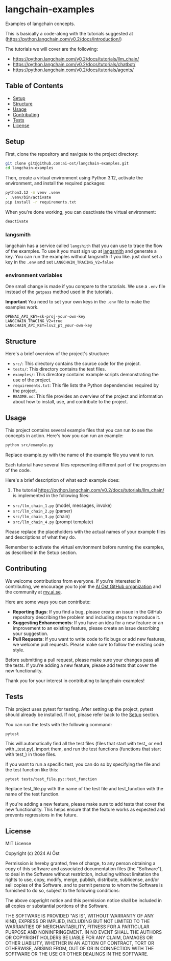 # langchain-examples
Examples of langchain concepts.

This is basically a code-along with the tutorials suggested at (https://python.langchain.com/v0.2/docs/introduction/)

The tutorials we will cover are the following:
- https://python.langchain.com/v0.2/docs/tutorials/llm_chain/
- https://python.langchain.com/v0.2/docs/tutorials/chatbot/
- https://python.langchain.com/v0.2/docs/tutorials/agents/

## Table of Contents
- [Setup](#setup)
- [Structure](#structure)
- [Usage](#usage)
- [Contributing](#contributing)
- [Tests](#tests)
- [License](#license)

## Setup

First, clone the repository and navigate to the project directory:

```bash
git clone git@github.com:ai-ost/langchain-examples.git
cd langchain-examples
```

Then, create a virtual environment using Python 3.12, activate the environment, and install the required packages:

```bash
python3.12 -m venv .venv
. .venv/bin/activate
pip install -r requirements.txt
```

When you're done working, you can deactivate the virtual environment:

```bash
deactivate
```

### langsmith

langchain has a service called `langshith` that you can use to trace the flow of the examples.
To use it you must sign up at [langsmith](https://smith.langchain.com/) and generate a key.
You can run the examples without langsmith if you like. just dont set a key in the `.env` and set `LANGCHAIN_TRACING_V2=false`

### environment variables

One small change is made if you compare to the tutorials.
We use a `.env` file instead of the `getpass` method used in the tutorials.

**Important** You need to set your own keys in the `.env` file to make the examples work.

```
OPENAI_API_KEY=sk-proj-your-own-key
LANGCHAIN_TRACING_V2=true
LANGCHAIN_API_KEY=lsv2_pt_your-own-key
```

## Structure

Here's a brief overview of the project's structure:

- `src/`: This directory contains the source code for the project.
- `tests/`: This directory contains the test files.
- `examples/`: This directory contains example scripts demonstrating the use of the project.
- `requirements.txt`: This file lists the Python dependencies required by the project.
- `README.md`: This file provides an overview of the project and information about how to install, use, and contribute to the project.

## Usage

This project contains several example files that you can run to see the concepts in action. Here's how you can run an example:

```bash
python src/example.py
```

Replace example.py with the name of the example file you want to run.

Each tutorial have several files representing different part of the progression of the code.

Here's a brief description of what each example does:

1. The tutorial https://python.langchain.com/v0.2/docs/tutorials/llm_chain/ is implemented in the following files:
  * `src/llm_chain_1.py` (model, messages, invoke)
  * `src/llm_chain_2.py` (parser)
  * `src/llm_chain_3.py` (chain)
  * `src/llm_chain_4.py` (prompt template)

Please replace the placeholders with the actual names of your example files and descriptions of what they do.

Remember to activate the virtual environment before running the examples, as described in the Setup section.

## Contributing

We welcome contributions from everyone. If you're interested in contributing, we encourage you to join the [AI Öst GitHub organization](https://github.com/ai-ost) and the community at [my.ai.se](https://my.ai.se/organizations/1816).

Here are some ways you can contribute:

- **Reporting Bugs**: If you find a bug, please create an issue in the GitHub repository describing the problem and including steps to reproduce it.
- **Suggesting Enhancements**: If you have an idea for a new feature or an improvement to an existing feature, please create an issue describing your suggestion.
- **Pull Requests**: If you want to write code to fix bugs or add new features, we welcome pull requests. Please make sure to follow the existing code style.

Before submitting a pull request, please make sure your changes pass all the tests. If you're adding a new feature, please add tests that cover the new functionality.

Thank you for your interest in contributing to langchain-examples!

## Tests

This project uses pytest for testing. After setting up the project, pytest should already be installed. If not, please refer back to the [Setup](#setup) section.

You can run the tests with the following command:

```bash
pytest
```

This will automatically find all the test files (files that start with test\_ or end with \_test.py), import them, and run the test functions (functions that start with test\_) in those files.

If you want to run a specific test, you can do so by specifying the file and the test function like this:

```
pytest tests/test_file.py::test_function
```

Replace test\_file.py with the name of the test file and test\_function with the name of the test function.

If you're adding a new feature, please make sure to add tests that cover the new functionality. This helps ensure that the feature works as expected and prevents regressions in the future.


## License

MIT License

Copyright (c) 2024 AI Öst

Permission is hereby granted, free of charge, to any person obtaining a copy
of this software and associated documentation files (the "Software"), to deal
in the Software without restriction, including without limitation the rights
to use, copy, modify, merge, publish, distribute, sublicense, and/or sell
copies of the Software, and to permit persons to whom the Software is
furnished to do so, subject to the following conditions:

The above copyright notice and this permission notice shall be included in all
copies or substantial portions of the Software.

THE SOFTWARE IS PROVIDED "AS IS", WITHOUT WARRANTY OF ANY KIND, EXPRESS OR
IMPLIED, INCLUDING BUT NOT LIMITED TO THE WARRANTIES OF MERCHANTABILITY,
FITNESS FOR A PARTICULAR PURPOSE AND NONINFRINGEMENT. IN NO EVENT SHALL THE
AUTHORS OR COPYRIGHT HOLDERS BE LIABLE FOR ANY CLAIM, DAMAGES OR OTHER
LIABILITY, WHETHER IN AN ACTION OF CONTRACT, TORT OR OTHERWISE, ARISING FROM,
OUT OF OR IN CONNECTION WITH THE SOFTWARE OR THE USE OR OTHER DEALINGS IN THE
SOFTWARE.